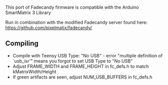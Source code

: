 This port of Fadecandy firmware is compatible with the Arduino SmartMatrix 3 Library

Run in combination with the modified Fadecandy server found here:  
https://github.com/pixelmatix/fadecandy/

## Compiling

* Compile with Teensy USB Type: "No USB" - error "multiple definition of `usb_isr'" means you forgot to set USB Type to "No USB"
* Adjust FRAME_WIDTH and FRAME_HEIGHT in fc_defs.h to match kMatrixWidth/Height
* If green artifacts are seen, adjust NUM_USB_BUFFERS in fc_defs.h

